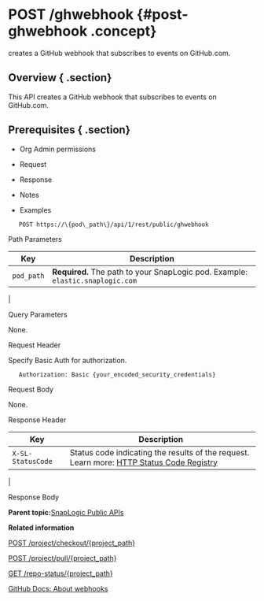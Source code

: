 # POST /ghwebhook {#post-ghwebhook .concept}

creates a GitHub webhook that subscribes to events on GitHub.com.

## Overview { .section}

This API creates a GitHub webhook that subscribes to events on GitHub.com.

## Prerequisites { .section}

-   Org Admin permissions

-   Request
-   Response
-   Notes
-   Examples

``` {#codeblock-endpoint .normalize-space .lang-uri}
   POST https://\{pod\_path\}/api/1/rest/public/ghwebhook

```

Path Parameters

|Key|Description|
|---|-----------|
|`pod_path`|**Required.** The path to your SnapLogic pod. Example: `elastic.snaplogic.com`

|

Query Parameters

None.

Request Header

Specify Basic Auth for authorization.

``` {#d73e705 .normalize-space}
   Authorization: Basic {your_encoded_security_credentials}

```

Request Body

None.

Response Header

|Key|Description|
|---|-----------|
|`X-SL-StatusCode`|Status code indicating the results of the request. Learn more: [HTTP Status Code Registry](https://www.iana.org/assignments/http-status-codes/http-status-codes.xhtml)

|

Response Body

**Parent topic:**[SnapLogic Public APIs](../public-apis/public-apis.md)

**Related information**  


[POST /project/checkout/\{project\_path\}](../public-apis/post-project-checkout-projpath.md)

[POST /project/pull/\{project\_path\}](../public-apis/post-project-pull-projpath.md)

[GET /repo-status/\{project\_path\}](../public-apis/get-repo-status-projpath.md)

[GitHub Docs: About webhooks](https://docs.github.com/en/developers/webhooks-and-events/webhooks/about-webhooks)

